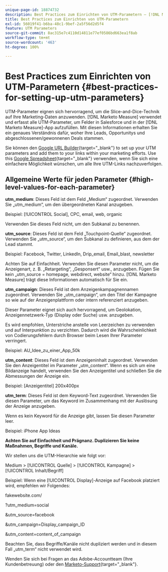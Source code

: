 ```yaml
---
unique-page-id: 18874732
description: Best Practices zum Einrichten von UTM-Parametern – [!DNL Marketo Measure] – Produktdokumentation
title: Best Practices zum Einrichten von UTM-Parametern
exl-id: 56019f41-b6ba-48c1-9bef-2a5f56d2d5f4
feature: UTM Parameters
source-git-commit: 8ac315e7c4110d14811e77ef0586bd663ea1f8ab
workflow-type: tm+mt
source-wordcount: '463'
ht-degree: 100%

---
```


# Best Practices zum Einrichten von UTM-Parametern {#best-practices-for-setting-up-utm-parameters}

UTM-Parameter eignen sich hervorragend, um die Slice-and-Dice-Technik auf Ihre Marketing-Daten anzuwenden. [!DNL Marketo Measure] verwendet und erfasst alle UTM-Parameter, um Felder in Salesforce und in der [!DNL Marketo Measure]-App aufzufüllen. Mit diesen Informationen erhalten Sie ein genaues Verständnis dafür, woher Ihre Leads, Opportunitys und abgeschlossenen/gewonnenen Deals stammen.

Sie können den [Google URL Builder](https://support.google.com/analytics/answer/1033867?hl=de){target="_blank"} to set up your UTM parameters and add them to your links within your marketing efforts. Use this [Google Spreadsheet](https://docs.google.com/spreadsheets/d/1QCIr1WUJQHE68cA4VTks2XE7nxuryaUymCEy_23-Oew/edit#gid=0){target="_blank"} verwenden, wenn Sie sich eine einfachere Möglichkeit wünschen, um alle Ihre UTM-Links nachzuverfolgen.

## Allgemeine Werte für jeden Parameter {#high-level-values-for-each-parameter}

**utm_medium**: Dieses Feld ist dem Feld „Medium“ zugeordnet. Verwenden Sie „utm_medium“, um den übergeordneten Kanal anzugeben.

Beispiel: [!UICONTROL Social], CPC, email, web, organic

Verwenden Sie dieses Feld nicht, um den Subkanal zu benennen.

**utm_source**: Dieses Feld ist dem Feld „Touchpoint-Quelle“ zugeordnet. Verwenden Sie „utm_source“, um den Subkanal zu definieren, aus dem der Lead stammt.

Beispiel: Facebook, Twitter, LinkedIn, Drip_email, Email_blast, newsletter

Achten Sie auf Einfachheit. Verwenden Sie diesen Parameter nicht, um die Anzeigenart, z. B. „Retargeting“, „Gesponsert“ usw., anzugeben. Fügen Sie kein „utm_source = homepage, webdirect, website“ hinzu. [!DNL Marketo Measure] trägt diese Informationen automatisch für Sie ein.

**utm_campaign**: Dieses Feld ist dem Anzeigenkampagnennamen zugeordnet. Verwenden Sie „utm_campaign“, um den Titel der Kampagne so wie auf der Anzeigenplattform oder intern referenziert anzugeben.

Dieser Parameter eignet sich auch hervorragend, um Geolokation, Anzeigennetzwerk-Typ (Display oder Suche) usw. anzugeben.

Es wird empfohlen, Unterstriche anstelle von Leerzeichen zu verwenden und auf Interpunktion zu verzichten. Dadurch wird die Wahrscheinlichkeit von Codierungsfehlern durch Browser beim Lesen Ihrer Parameter verringert.

Beispiel: AU_Idee_zu_einer_App_50k

**utm_content**: Dieses Feld ist dem Anzeigeninhalt zugeordnet. Verwenden Sie den Anzeigentitel im Parameter „utm_content“. Wenn es sich um eine Bildanzeige handelt, verwenden Sie den Anzeigentitel und schließen Sie die Abmessungen der Anzeige ein.

Beispiel: [Anzeigentitel] 200x400px

**utm_term**: Dieses Feld ist dem Keyword-Text zugeordnet. Verwenden Sie diesen Parameter, um das Keyword im Zusammenhang mit der Auslösung der Anzeige anzugeben.

Wenn es kein Keyword für die Anzeige gibt, lassen Sie diesen Parameter leer.

Beispiel: iPhone App Ideas

**Achten Sie auf Einfachheit und Prägnanz. Duplizieren Sie keine Maßnahmen, Begriffe und Kanäle.**

Wir stellen uns die UTM-Hierarchie wie folgt vor:

Medium > [!UICONTROL Quelle] > [!UICONTROL Kampagne] > [!UICONTROL Inhalt/Begriff]

Beispiel: Wenn eine [!UICONTROL Display]-Anzeige auf Facebook platziert wird, empfehlen wir Folgendes:

fakewebsite.com/

?utm_medium=social

&amp;utm_source=facebook

&amp;utm_campaign=Display_campaign_ID

&amp;utm_content=content_of_campaign

Beachten Sie, dass Begriffe/Kanäle nicht dupliziert werden und in diesem Fall „utm_term“ nicht verwendet wird.

Wenden Sie sich bei Fragen an das Adobe-Accountteam (Ihre Kundenbetreuung) oder den [Marketo-Support](https://nation.marketo.com/t5/support/ct-p/Support){target="_blank"}.
